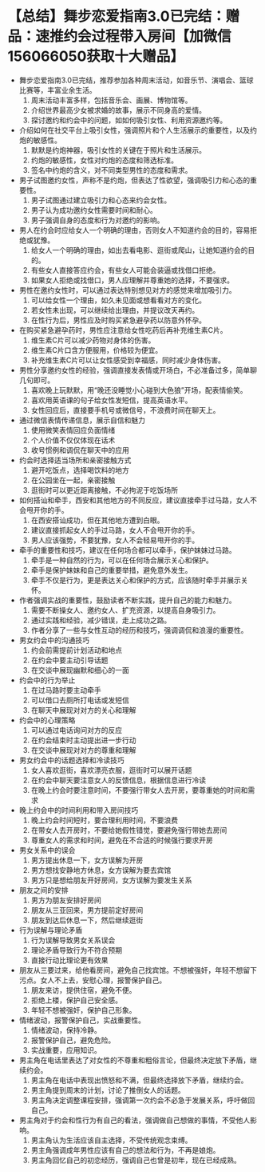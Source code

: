 # 【总结】舞步恋爱指南3.0已完结：赠品：速推约会过程带入房间【加微信156066050获取十大赠品】

-   舞步恋爱指南3.0已完结，推荐参加各种周末活动，如音乐节、演唱会、篮球比赛等，丰富业余生活。
    1.  周末活动丰富多样，包括音乐会、画展、博物馆等。
    2.  介绍世界最高少女被求婚的故事，展示不同身高的爱情。
    3.  探讨邀约和约会中的问题，如如何吸引女性、利用资源邀约等。
-   介绍如何在社交平台上吸引女性，强调照片和个人生活展示的重要性，以及约炮的敏感性。
    1.  默默是约炮神器，吸引女性的关键在于照片和生活展示。
    2.  约炮的敏感性，女性对约炮的态度和筛选标准。
    3.  签名中约炮的含义，对不同类型男性的态度和需求。
-   男子试图邀约女性，声称不是约炮，但表达了性欲望，强调吸引力和心态的重要性。
    1.  男子试图通过建立吸引力和心态来约会女性。
    2.  男子认为成功邀约女性需要时间和耐心。
    3.  男子强调自身的态度和行为对邀约的影响。
-   男人在约会时应给女人一个明确的理由，否则女人不知道约会的目的，容易拒绝或犹豫。
    1.  给女人一个明确的理由，如出去看电影、逛街或爬山，让她知道约会的目的。
    2.  有些女人直接答应约会，有些女人可能会装逼或找借口拒绝。
    3.  如果女人拒绝或找借口，男人应理解并尊重她的选择，不要强求。
-   男性在邀约女性时，可以通过表达特别想见对方的感觉来增加吸引力。
    1.  可以给女性一个理由，如久未见面或想看看对方的变化。
    2.  若女性未出现，可以继续给出理由，并提议改天再约。
    3.  在性行为后，男性应及时购买紧急避孕药以防意外怀孕。
-   在购买紧急避孕药时，男性应注意给女性吃药后再补充维生素C片。
    1.  维生素C片可以减少药物对身体的伤害。
    2.  维生素C片口含方便服用，价格较为便宜。
    3.  补充维生素C片可以让女性感受到幸福感，同时减少身体伤害。
-   男性分享邀约女性的经验，强调直接发表情或开场白，不必准备过多，简单聊几句即可。
    1.  喜欢晚上玩默默，用“晚还没睡觉小心碰到大色狼”开场，配表情偷笑。
    2.  喜欢用英语课的句子给女性发短信，提高英语水平。
    3.  女性回应后，直接要手机号或微信号，不浪费时间在聊天上。
-   通过微信表情传递信息，展示自信和魅力
    1.  使用微笑表情回应负面情绪
    2.  个人价值不仅仅体现在话术
    3.  收号惯例和调侃在聊天中的应用
-   约会时选择适当场所和亲密接触方式
    1.  避开吃饭点，选择喝饮料的地方
    2.  在公园坐在一起，亲密接触
    3.  逛街时可以更近距离接触，不必拘泥于吃饭场所
-   如何搭讪和牵手，西安和其他地方的不同反应，建议直接牵手过马路，女人不会甩开你的手。
    1.  在西安搭讪成功，但在其他地方遭到白眼。
    2.  建议直接抓起女人的手过马路，女人不会甩开你的手。
    3.  男人应该强势，不要犹豫，女人不会轻易甩开你的手。
-   牵手的重要性和技巧，建议在任何场合都可以牵手，保护妹妹过马路。
    1.  牵手是一种自然的行为，可以在任何场合展示关心和保护。
    2.  牵手是保护妹妹和自己的重要举措，避免意外发生。
    3.  牵手不仅是行为，更是表达关心和保护的方式，应该随时牵手并展示关怀。
-   作者强调实战的重要性，鼓励读者不断实践，提升自己的能力和魅力。
    1.  需要不断操女人、邀约女人、扩充资源，以提高自身吸引力。
    2.  通过实践和经验，减少错误，走上成功之路。
    3.  作者分享了一些与女性互动的经历和技巧，强调调侃和浪漫的重要性。
-   男女约会中的沟通技巧
    1.  约会前需提前计划活动和地点
    2.  在约会中要主动引导话题
    3.  在交谈中展现幽默和细心的一面
-   约会中的行为举止
    1.  在过马路时要主动牵手
    2.  可以借口去厕所打电话或发短信
    3.  在聊天中展现对对方的关心和理解
-   约会中的心理策略
    1.  可以通过电话询问对方的反应
    2.  在约会结束时主动提出进一步行动
    3.  在交谈中展现对对方的尊重和理解
-   男女约会中的话题选择和冷读技巧
    1.  女人喜欢逛街，喜欢漂亮衣服，逛街时可以展开话题
    2.  在约会中聊天要注意女人的反馈信息，根据信息进行冷读
    3.  在晚上约会时要注意时间，不要强行带女人去开房，要尊重她的时间和需求
-   晚上约会中的时间利用和带入房间技巧
    1.  晚上约会时间短时，要合理利用时间，不要浪费
    2.  在带女人去开房时，不要给她假性错觉，要避免强行带她去房间
    3.  尊重女人的需求和时间，避免在不合适的时候强行要求开房
-   男女关系中的误会
    1.  男方提出休息一下，女方误解为开房
    2.  男方想找安静地方休息，女方误解为要去宾馆
    3.  男方只是想给朋友开好房间，女方误解为要发生关系
-   朋友之间的安排
    1.  男方为朋友安排好房间
    2.  朋友从三亚回来，男方提前定好房间
    3.  朋友到达后休息一下，然后继续逛街
-   行为误解与理论矛盾
    1.  行为误解导致男女关系误会
    2.  理论矛盾导致行为不符合预期
    3.  直接行动比理论更有效果
-   朋友从三要过来，给他看房间，避免自己找宾馆。不想被强奸，年轻不想留下污点。女人不上去，安慰心理，报警保护自己。
    1.  朋友来访，提供住宿，避免不便。
    2.  拒绝上楼，保护自己安全感。
    3.  年轻不想被强奸，保护自己形象。
-   情绪波动，报警保护自己，实战重要性。
    1.  情绪波动，保持冷静。
    2.  报警保护自己，避免危险。
    3.  实战重要，应用知识。
-   男主角在电话里表达了对女性的不尊重和粗俗言论，但最终决定放下矛盾，继续约会。
    1.  男主角在电话中表现出愤怒和不满，但最终选择放下矛盾，继续约会。
    2.  男主角提到周末的计划，讨论了推倒女人的话题。
    3.  男主角决定调整课程安排，强调第一次约会不必急于发展关系，呼吁做回自己。
-   男主角对于约会和性行为有自己的看法，强调做自己想做的事情，不受他人影响。
    1.  男主角认为生活应该自主选择，不受传统观念束缚。
    2.  男主角强调成年男性应该有自己的想法和行为，不再是娘炮。
    3.  男主角回忆自己的初恋经历，强调自己也曾是初年，现在已经成熟。